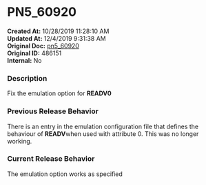 # PN5_60920

**Created At:** 10/28/2019 11:28:10 AM  
**Updated At:** 12/4/2019 9:31:38 AM  
**Original Doc:** [pn5_60920](https://docs.jbase.com/79141-5-7-5-release-notes/pn5_60920)  
**Original ID:** 486151  
**Internal:** No  


### Description

Fix the emulation option for **READV0**



### Previous Release Behavior

There is an entry in the emulation configuration file that defines the behaviour of **READV**when used with attribute 0. This was no longer working.



### Current Release Behavior

The emulation option works as specified
